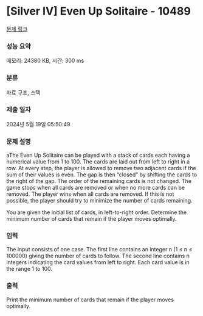 # [Silver IV] Even Up Solitaire - 10489 

[문제 링크](https://www.acmicpc.net/problem/10489) 

### 성능 요약

메모리: 24380 KB, 시간: 300 ms

### 분류

자료 구조, 스택

### 제출 일자

2024년 5월 19일 05:50:49

### 문제 설명

<p>aThe Even Up Solitaire can be played with a stack of cards each having a numerical value from 1 to 100. The cards are laid out from left to right in a row. At every step, the player is allowed to remove two adjacent cards if the sum of their values is even. The gap is then “closed” by shifting the cards to the right of the gap. The order of the remaining cards is not changed. The game stops when all cards are removed or when no more cards can be removed. The player wins when all cards are removed. If this is not possible, the player should try to minimize the number of cards remaining.</p>

<p>You are given the initial list of cards, in left-to-right order. Determine the minimum number of cards that remain if the player moves optimally.</p>

### 입력 

 <p>The input consists of one case. The first line contains an integer n (1 ≤ n ≤ 100000) giving the number of cards to follow. The second line contains n integers indicating the card values from left to right. Each card value is in the range 1 to 100.</p>

### 출력 

 <p>Print the minimum number of cards that remain if the player moves optimally.</p>

